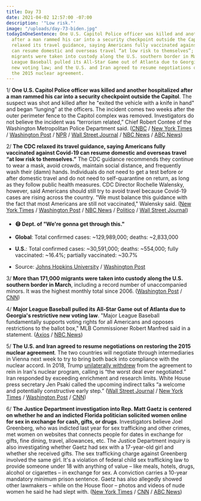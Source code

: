 ```yaml
---
title: Day 73
date: 2021-04-02 12:57:00 -07:00
description: '"Low risk."'
image: "/uploads/day-73-biden.jpg"
todayInOneSentence: One U.S. Capitol Police officer was killed and another hospitalized
  after a man rammed his car into a security checkpoint outside the Capitol; the CDC
  relaxed its travel guidance, saying Americans fully vaccinated against Covid-19
  can resume domestic and overseas travel “at low risk to themselves”; more than 171,000
  migrants were taken into custody along the U.S. southern border in March; Major
  League Baseball pulled its All-Star Game out of Atlanta due to Georgia's restrictive
  new voting law; and the U.S. and Iran agreed to resume negotiations on restoring
  the 2015 nuclear agreement.
---
```


1/ **One U.S. Capitol Police officer was killed and another hospitalized after a man rammed his car into a security checkpoint outside the Capitol**. The suspect was shot and killed after he "exited the vehicle with a knife in hand" and began “lunging” at the officers. The incident comes two weeks after the outer perimeter fence to the Capitol complex was removed. Investigators do not believe the incident was “terrorism related,” Chief Robert Contee of the Washington Metropolitan Police Department said. ([CNBC](https://www.cnbc.com/2021/04/02/capitol-hill-on-lockdown-after-police-say-vehicle-rammed-into-two-officers.html) / [New York Times](https://www.nytimes.com/2021/04/02/us/us-capitol-lockdown-police-attack.html?action=click&module=Spotlight&pgtype=Homepage) / [Washington Post](https://www.washingtonpost.com/local/public-safety/capitol-lockdown-police-officers-injured-barricade-rammed/2021/04/02/1e1820aa-93d8-11eb-a74e-1f4cf89fd948_story.html) / [NPR](https://www.npr.org/2021/04/02/983861176/2-u-s-capitol-police-injured-at-capitol-checkpoint-complex-in-lockdown) / [Wall Street Journal](https://www.wsj.com/articles/capitol-police-apprehend-suspect-after-crash-11617385751?mod=hp_lead_pos1) / [NBC News](https://www.nbcnews.com/politics/congress/suspect-custody-after-car-rams-two-officers-u-s-capitol-n1262917) / [ABC News](https://abcnews.go.com/Politics/shots-fired-us-capitol-barricade-sources/story?id=76838165))

2/ **The CDC relaxed its travel guidance, saying Americans fully vaccinated against Covid-19 can resume domestic and overseas travel “at low risk to themselves.”** The CDC guidance recommends they continue to wear a mask, avoid crowds, maintain social distance, and frequently wash their (damn) hands. Individuals do not need to get a test before or after domestic travel and do not need to self-quarantine on return, as long as they follow public health measures. CDC Director Rochelle Walensky, however, said Americans should still try to avoid travel because Covid-19 cases are rising across the country. "We must balance this guidance with the fact that most Americans are still not vaccinated," Walensky said. ([New York Times](https://www.nytimes.com/2021/04/02/science/cdc-travel-vaccinated.html) / [Washington Post](https://www.washingtonpost.com/health/2021/04/02/cdc-fully-vaccinated-may-travel/) / [NBC News](https://www.nbcnews.com/health/health-news/cdc-fully-vaccinated-people-can-travel-u-s-without-tests-n1262879) / [Politico](https://www.politico.com/news/2021/04/02/cdc-vaccinated-americans-can-now-travel-478928) / [Wall Street Journal](https://www.wsj.com/articles/cdc-says-travel-is-low-risk-for-fully-vaccinated-people-11617376809))

* #### 😷 Dept. of "We're gonna get through this."

* **Global**: Total confirmed cases: \~129,989,000; deaths: \~2,833,000

* **U.S.**: Total confirmed cases: \~30,591,000; deaths: \~554,000; fully vaccinated: \~16.4%; partially vaccinated: \~30.7%

* Source: [Johns Hopkins University](https://coronavirus.jhu.edu/map.html) / [Washington Post](https://www.washingtonpost.com/graphics/2020/health/covid-vaccine-states-distribution-doses/)

3/ **More than 171,000 migrants were taken into custody along the U.S. southern border in March**, including a record number of unaccompanied minors. It was the highest monthly total since 2006. ([Washington Post](https://www.washingtonpost.com/national/march-border-crossings/2021/04/02/150ee61c-93b3-11eb-9af7-fd0822ae4398_story.html) / [CNN](https://www.cnn.com/2021/04/02/politics/us-mexico-border-immigration-apprehended/index.html))

4/ **Major League Baseball pulled its All-Star Game out of Atlanta due to Georgia's restrictive new voting law**. "Major League Baseball fundamentally supports voting rights for all Americans and opposes restrictions to the ballot box," MLB Commissioner Robert Manfred said in a statement. ([Axios](https://www.axios.com/mlb-all-star-game-georgia-voting-restrictions-acfc5b02-83d1-440a-9367-4295d01561ed.html) / [NBC News](https://www.nbcnews.com/news/us-news/mlb-pulls-all-star-game-georgia-wake-restrictive-new-voting-n1262930))

5/ **The U.S. and Iran agreed to resume negotiations on restoring the 2015 nuclear agreement**. The two countries will negotiate through intermediaries in Vienna next week to try to bring both back into compliance with the nuclear accord. In 2018, Trump [unilaterally withdrew](https://whatthefuckjusthappenedtoday.com/2018/05/08/day-474/#1-trump-pulled-the-u-s-out-of-the-ir) from the agreement to rein in Iran's nuclear program, calling is “the worst deal ever negotiated.” Iran responded by exceeding enrichment and research limits. White House press secretary Jen Psaki called the upcoming indirect talks “a welcome and potentially constructive early step.” ([Wall Street Journal](https://www.wsj.com/articles/iran-nuclear-deal-participants-including-u-s-to-meet-in-vienna-next-week-11617361429) / [New York Times](https://www.nytimes.com/2021/04/02/world/europe/us-iran-nuclear-deal.html) / [Washington Post](https://www.washingtonpost.com/politics/2021/04/02/joe-biden-live-updates/#link-Q7TS2OZPZRFVZFFYQJMYUH2F6M) / [CNN](https://www.cnn.com/2021/04/02/politics/iran-nuclear-deal-vienna/))

6/ **The Justice Department investigation into Rep. Matt Gaetz is centered on whether he and an indicted Florida politician solicited women online for sex in exchange for cash, gifts, or drugs**. Investigators believe Joel Greenberg, who was indicted last year for sex trafficking and other crimes, met women on websites that connects people for dates in exchange for gifts, fine dining, travel, allowances, etc. The Justice Department inquiry is also investigating whether Gaetz had sex with a 17-year-old girl and whether she received gifts. The sex trafficking charge against Greenberg involved the same girl. It's a violation of federal child sex trafficking law to provide someone under 18 with anything of value – like meals, hotels, drugs, alcohol or cigarettes – in exchange for sex. A conviction carries a 10-year mandatory minimum prison sentence. Gaetz has also allegedly showed other lawmakers – while on the House floor – photos and videos of nude women he said he had slept with. ([New York Times](https://www.nytimes.com/2021/04/01/us/politics/matt-gaetz-justice-department.html) / [CNN](https://www.cnn.com/2021/04/01/politics/matt-gaetz-photos-women/index.html) / [ABC News](https://abcnews.go.com/Politics/feds-alleged-payments-rep-matt-gaetz-made-women/story?id=76827846))